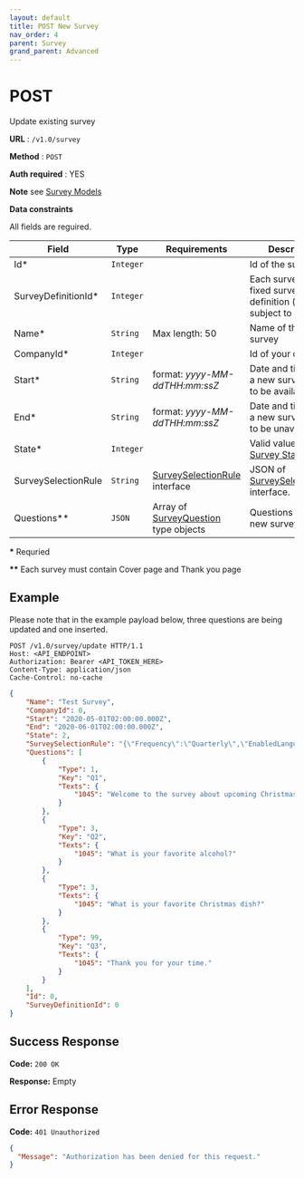 ```yaml
---
layout: default
title: POST New Survey
nav_order: 4
parent: Survey
grand_parent: Advanced
---
```


# POST
Update existing survey

**URL** : `/v1.0/survey`

**Method** : `POST`

**Auth required** : YES

**Note**
see [Survey Models](./survey-interface.md)

**Data constraints**

All fields are reguired.

| Field               | Type      | Requirements                                            | Description                                                    |
| ------------------- | --------- | ------------------------------------------------------- | -------------------------------------------------------------- |
| Id\*                | `Integer` |                                                         | Id of the survey                                               |
| SurveyDefinitionId\*| `Integer` |                                                         | Each survey has fixed survey definition (not subject to change)|
| Name\*              | `String`  | Max length: 50                                          | Name of the new survey                                         |
| CompanyId\*         | `Integer` |                                                         | Id of your company                                             |
| Start\*             | `String`  | format: *yyyy-MM-ddTHH:mm:ssZ*                          | Date and time when a new survey starts to be available         |
| End\*               | `String`  | format: *yyyy-MM-ddTHH:mm:ssZ*                          | Date and time when a new survey starts to be unavailable       |
| State\*             | `Integer` |                                                         | Valid value of [Survey State](./survey-enum.md#surveystate) enum	 |
| SurveySelectionRule | `String`  | [SurveySelectionRule](./survey-interface.md#surveyselectionrule) interface   | JSON of [SurveySelectionRule](./survey-interface.md#surveyselectionrule) interface. |
| Questions\*\*       | `JSON`    | Array of [SurveyQuestion](./survey-interface.md#surveyquestion) type objects | Questions of the new survey.                                   |

**\*** Requried

**\*\*** Each survey must contain Cover page and Thank you page

## Example
Please note that in the example payload below, three questions are being updated and one inserted.

``` http
POST /v1.0/survey/update HTTP/1.1
Host: <API_ENDPOINT>
Authorization: Bearer <API_TOKEN_HERE>
Content-Type: application/json
Cache-Control: no-cache
```

``` json
{
	"Name": "Test Survey",
	"CompanyId": 0,
	"Start": "2020-05-01T02:00:00.000Z",
	"End": "2020-06-01T02:00:00.000Z",
	"State": 2,
	"SurveySelectionRule": "{\"Frequency\":\"Quarterly\",\"EnabledLanguages\":\"[{\"id\":1045,\"label\":\"English\",\"code\":\"en\"}]\",\"Filters\":{\"Manager\":\"GUNNAR\"}}",
	"Questions": [
		{
			"Type": 1,
			"Key": "Q1",
			"Texts": {
				"1045": "Welcome to the survey about upcoming Christmas party."
			}
		},
		{
			"Type": 3,
			"Key": "Q2",
			"Texts": {
				"1045": "What is your favorite alcohol?"
			}
		},
		{
			"Type": 3,
			"Texts": {
				"1045": "What is your favorite Christmas dish?"
			}
		},
		{
			"Type": 99,
			"Key": "Q3",
			"Texts": {
				"1045": "Thank you for your time."
			}
		}
	],
	"Id": 0,
	"SurveyDefinitionId": 0
}
```

## Success Response

**Code:** `200 OK`

**Response:** Empty

## Error Response

**Code:** `401 Unauthorized`

```json
{
  "Message": "Authorization has been denied for this request."
}
```
